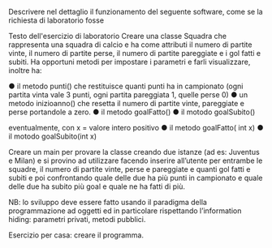 Descrivere nel dettaglio il funzionamento del seguente software, come se la richiesta di laboratorio fosse

Testo dell'esercizio di laboratorio
Creare una classe Squadra che rappresenta una squadra di calcio e ha come attributi il numero di partite vinte, il numero di partite perse, 
il numero di partite pareggiate e i gol fatti e subiti.
Ha opportuni metodi per impostare i parametri e farli visualizzare, inoltre ha:

  ● il metodo punti() che restituisce quanti punti ha in campionato (ogni partita vinta vale 3 punti, ogni partita pareggiata 1, quelle perse 0)
  ● un metodo inizioanno() che resetta il numero di partite vinte, pareggiate e perse portandole a zero.
  ● il metodo goalFatto()
  ● il motodo goalSubito()

eventualmente, con x = valore intero positivo
  ● il metodo goalFatto( int x)
  ● il motodo goalSubito(int x)

Creare un main per provare la classe creando due istanze (ad es: Juventus e Milan) e si provino ad utilizzare facendo inserire all’utente 
per entrambe le squadre, il numero di partite vinte, perse e pareggiate e quanti gol fatti e subiti e poi confrontando quale delle due ha più punti 
in campionato e quale delle due ha subito più goal e quale ne ha fatti di più.

NB: lo sviluppo deve essere fatto usando il paradigma della programmazione ad oggetti ed in particolare rispettando l’information hiding: parametri privati, metodi pubblici.

Esercizio per casa: creare il programma.
